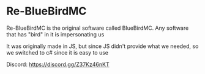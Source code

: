 # Re-BlueBirdMC

Re-BlueBirdMC is the original software called BlueBirdMC. Any software that has "bird" in it is impersonating us

It was originally made in JS, but since JS didn't provide what we needed, so we switched to c# since it is easy to use

Discord: https://discord.gg/Z37Kz46nKT
